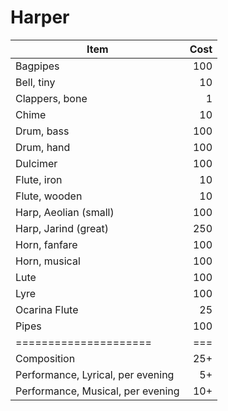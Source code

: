 # Harper

| Item                              | Cost |
| --------------------------------- | ---: |
| Bagpipes                          |  100 |
| Bell, tiny                        |   10 |
| Clappers, bone                    |    1 |
| Chime                             |   10 |
| Drum, bass                        |  100 |
| Drum, hand                        |  100 |
| Dulcimer                          |  100 |
| Flute, iron                       |   10 |
| Flute, wooden                     |   10 |
| Harp, Aeolian (small)             |  100 |
| Harp, Jarind (great)              |  250 |
| Horn, fanfare                     |  100 |
| Horn, musical                     |  100 |
| Lute                              |  100 |
| Lyre                              |  100 |
| Ocarina Flute                     |   25 |
| Pipes                             |  100 |
| =====================             |  === |
| Composition                       |  25+ |
| Performance, Lyrical, per evening |   5+ |
| Performance, Musical, per evening |  10+ |

